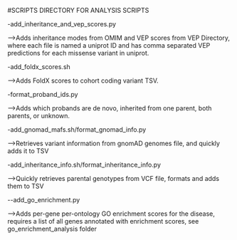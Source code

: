 #SCRIPTS DIRECTORY FOR ANALYSIS SCRIPTS

-add_inheritance_and_vep_scores.py

   -->Adds inheritance modes from OMIM and VEP scores from VEP Directory, where each file is named a uniprot ID and has comma separated VEP predictions for each missense variant in uniprot.
   
-add_foldx_scores.sh

   -->Adds FoldX scores to cohort coding variant TSV. 
   
-format_proband_ids.py

   -->Adds which probands are de novo, inherited from one parent, both parents, or unknown.
   
-add_gnomad_mafs.sh/format_gnomad_info.py

   -->Retrieves variant information from gnomAD genomes file, and quickly adds it to TSV
   
-add_inheritance_info.sh/format_inheritance_info.py

   -->Quickly retrieves parental genotypes from VCF file, formats and adds them to TSV
   
--add_go_enrichment.py

   -->Adds per-gene per-ontology GO enrichment scores for the disease, requires a list of all genes annotated with enrichment scores, see go_enrichment_analysis folder

